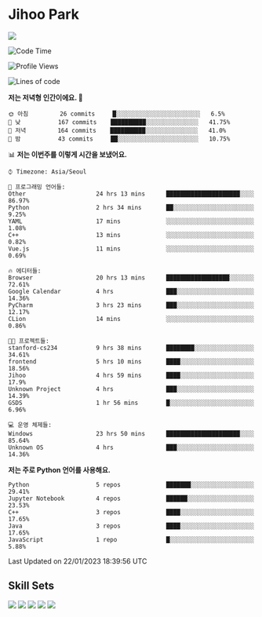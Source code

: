 # Jihoo Park
<!--![mazandi profile](http://mazandi.herokuapp.com/api?handle=wlgn8648&theme=warm) -->

<a href="https://www.linkedin.com/in/parkjihoo/" target="_blank"><img src="https://img.shields.io/badge/linkedin-0A66C2?style=flat-square&logo=linkedin&logoColor=white"/></a>

<!--START_SECTION:waka-->
![Code Time](http://img.shields.io/badge/Code%20Time-206%20hrs%2020%20mins-blue)

![Profile Views](http://img.shields.io/badge/Profile%20Views-34-blue)

![Lines of code](https://img.shields.io/badge/%EC%A0%80%EB%8A%94%20%EC%97%AC%ED%83%9C%EA%B9%8C%EC%A7%80%20-1%20Million%20%EC%A4%84%EC%9D%98%20%EC%BD%94%EB%93%9C%EB%A5%BC%20%EC%9E%91%EC%84%B1%ED%96%88%EC%96%B4%EC%9A%94.-blue)

**저는 저녁형 인간이에요. 🦉** 

```text
🌞 아침         26 commits     █░░░░░░░░░░░░░░░░░░░░░░░░   6.5% 
🌆 낮　         167 commits    ██████████░░░░░░░░░░░░░░░   41.75% 
🌃 저녁         164 commits    ██████████░░░░░░░░░░░░░░░   41.0% 
🌙 밤　         43 commits     ██░░░░░░░░░░░░░░░░░░░░░░░   10.75%

```


📊 **저는 이번주를 이렇게 시간을 보냈어요.** 

```text
⌚︎ Timezone: Asia/Seoul

💬 프로그래밍 언어들: 
Other                    24 hrs 13 mins      █████████████████████░░░░   86.97% 
Python                   2 hrs 34 mins       ██░░░░░░░░░░░░░░░░░░░░░░░   9.25% 
YAML                     17 mins             ░░░░░░░░░░░░░░░░░░░░░░░░░   1.08% 
C++                      13 mins             ░░░░░░░░░░░░░░░░░░░░░░░░░   0.82% 
Vue.js                   11 mins             ░░░░░░░░░░░░░░░░░░░░░░░░░   0.69%

🔥 에디터들: 
Browser                  20 hrs 13 mins      ██████████████████░░░░░░░   72.61% 
Google Calendar          4 hrs               ███░░░░░░░░░░░░░░░░░░░░░░   14.36% 
PyCharm                  3 hrs 23 mins       ███░░░░░░░░░░░░░░░░░░░░░░   12.17% 
CLion                    14 mins             ░░░░░░░░░░░░░░░░░░░░░░░░░   0.86%

🐱‍💻 프로젝트들: 
stanford-cs234           9 hrs 38 mins       ████████░░░░░░░░░░░░░░░░░   34.61% 
frontend                 5 hrs 10 mins       ████░░░░░░░░░░░░░░░░░░░░░   18.56% 
Jihoo                    4 hrs 59 mins       ████░░░░░░░░░░░░░░░░░░░░░   17.9% 
Unknown Project          4 hrs               ███░░░░░░░░░░░░░░░░░░░░░░   14.39% 
GSDS                     1 hr 56 mins        █░░░░░░░░░░░░░░░░░░░░░░░░   6.96%

💻 운영 체제들: 
Windows                  23 hrs 50 mins      █████████████████████░░░░   85.64% 
Unknown OS               4 hrs               ███░░░░░░░░░░░░░░░░░░░░░░   14.36%

```

**저는 주로 Python 언어를 사용해요.** 

```text
Python                   5 repos             ███████░░░░░░░░░░░░░░░░░░   29.41% 
Jupyter Notebook         4 repos             ██████░░░░░░░░░░░░░░░░░░░   23.53% 
C++                      3 repos             ████░░░░░░░░░░░░░░░░░░░░░   17.65% 
Java                     3 repos             ████░░░░░░░░░░░░░░░░░░░░░   17.65% 
JavaScript               1 repo              █░░░░░░░░░░░░░░░░░░░░░░░░   5.88%

```



 Last Updated on 22/01/2023 18:39:56 UTC
<!--END_SECTION:waka-->

## Skill Sets
<a><img src="https://img.shields.io/badge/tensorflow-FF6F00?style=flat-square&logo=tensorflow&logoColor=white"/></a>
<a><img src="https://img.shields.io/badge/mysql-4479A1?style=flat-square&logo=mysql&logoColor=white"/></a>
<a><img src="https://img.shields.io/badge/springboot-6DB33F?style=flat-square&logo=springboot&logoColor=white"/></a>
<a><img src="https://img.shields.io/badge/django-092E20?style=flat-square&logo=django&logoColor=white"/></a>
<a><img src="https://img.shields.io/badge/c++-00599C?style=flat-square&logo=c%2B%2B&logoColor=white"/></a>
<!--
**wlgn8648/wlgn8648** is a ✨ _special_ ✨ repository because its `README.md` (this file) appears on your GitHub profile.

Here are some ideas to get you started:

- 🔭 I’m currently working on ...
- 🌱 I’m currently learning ...
- 👯 I’m looking to collaborate on ...
- 🤔 I’m looking for help with ...
- 💬 Ask me about ...
- 📫 How to reach me: ...
- 😄 Pronouns: ...
- ⚡ Fun fact: ...
-->
